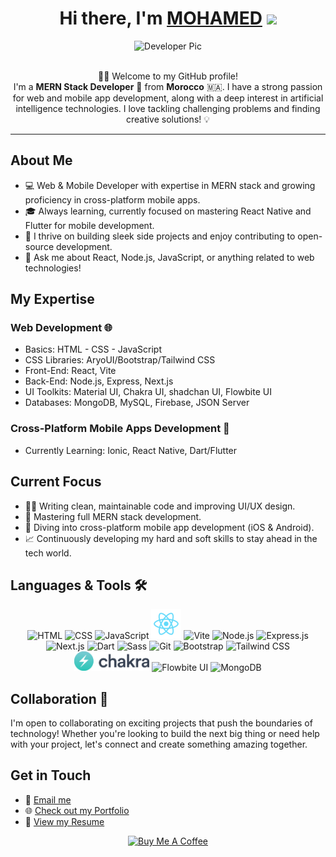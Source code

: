 <div align="center">
    <h1>Hi there, I'm <a href="https://mohamed-laaguili.github.io/CV-Portfolio-2-/" target="_blank">MOHAMED</a> <img src="https://media.giphy.com/media/hvRJCLFzcasrR4ia7z/giphy.gif" width="32"></h1>
    <img alt="Developer Pic" src="https://user-images.githubusercontent.com/49222186/110210369-58458c80-7eb7-11eb-9d6e-2129358b3098.png" width="350"/>
    <br/><br/>
    <p>
        🙏🏻 Welcome to my GitHub profile! <br />
        I'm a <strong>MERN Stack Developer</strong> 🚀 from <strong>Morocco</strong> 🇲🇦. I have a strong passion for web and mobile app development, along with a deep interest in artificial intelligence technologies. I love tackling challenging problems and finding creative solutions! 💡
    </p>
</div>

<hr/>

<h2>About Me</h2>
<ul>
    <li>💻 Web & Mobile Developer with expertise in MERN stack and growing proficiency in cross-platform mobile apps.</li>
    <li>🎓 Always learning, currently focused on mastering React Native and Flutter for mobile development.</li>
    <li>🚀 I thrive on building sleek side projects and enjoy contributing to open-source development.</li>
    <li>💬 Ask me about React, Node.js, JavaScript, or anything related to web technologies!</li>
</ul>

<h2>My Expertise</h2>
<h3>Web Development 🌐</h3>
<ul>
    <li>Basics: HTML - CSS - JavaScript</li>
    <li>CSS Libraries: AryoUI/Bootstrap/Tailwind CSS</li>
    <li>Front-End: React, Vite</li>
    <li>Back-End: Node.js, Express, Next.js</li>
    <li>UI Toolkits: Material UI, Chakra UI, shadchan UI, Flowbite UI</li>
    <li>Databases: MongoDB, MySQL, Firebase, JSON Server</li>
</ul>

<h3>Cross-Platform Mobile Apps Development 📱</h3>
<ul>
    <li>Currently Learning: Ionic, React Native, Dart/Flutter</li>
</ul>

<h2>Current Focus</h2>
<ul>
    <li>🧑‍💻 Writing clean, maintainable code and improving UI/UX design.</li>
    <li>🚀 Mastering full MERN stack development.</li>
    <li>📲 Diving into cross-platform mobile app development (iOS & Android).</li>
    <li>📈 Continuously developing my hard and soft skills to stay ahead in the tech world.</li>
</ul>

<h2>Languages & Tools 🛠️</h2>
<p align="center">
    <!-- HTML -->
    <img src="https://upload.wikimedia.org/wikipedia/commons/6/61/HTML5_logo_and_wordmark.svg" width="48" alt="HTML" />
    <!-- CSS -->
    <img src="https://upload.wikimedia.org/wikipedia/commons/d/d5/CSS3_logo_and_wordmark.svg" width="48" alt="CSS" />
    <!-- JavaScript -->
    <img src="https://upload.wikimedia.org/wikipedia/commons/9/99/Unofficial_JavaScript_logo_2.svg" width="48" alt="JavaScript" />
    <!-- React.js -->
    <img src="https://raw.githubusercontent.com/github/explore/80688e429a7d4ef2fca1e82350fe8e3517d3494d/topics/react/react.png" width="48" alt="React.js" />
    <!-- Vite -->
    <img src="https://vitejs.dev/logo.svg" width="48" alt="Vite" />
    <!-- Node.js -->
    <img src="https://upload.wikimedia.org/wikipedia/commons/d/d9/Node.js_logo.svg" width="48" alt="Node.js" />
    <!-- Express.js -->
    <img src="https://upload.wikimedia.org/wikipedia/commons/6/64/Expressjs.png" width="80" alt="Express.js" />
    <!-- Next.js -->
    <img src="https://upload.wikimedia.org/wikipedia/commons/8/8e/Nextjs-logo.svg" width="100" alt="Next.js" />
    <!-- Dart -->
    <img src="https://avatars1.githubusercontent.com/u/1609975?s=200&v=4" width="48" alt="Dart" />
    <!-- Sass -->
    <img src="https://upload.wikimedia.org/wikipedia/commons/9/96/Sass_Logo_Color.svg" width="48" alt="Sass" />
    <!-- Git -->
    <img src="https://upload.wikimedia.org/wikipedia/commons/3/3f/Git_icon.svg" width="48" alt="Git" />
    <!-- Bootstrap -->
    <img src="https://upload.wikimedia.org/wikipedia/commons/b/b2/Bootstrap_logo.svg" width="48" alt="Bootstrap" />
    <!-- Tailwind CSS -->
    <img src="https://upload.wikimedia.org/wikipedia/commons/d/d5/Tailwind_CSS_Logo.svg" width="48" alt="Tailwind CSS" />
    <!-- Chakra UI -->
    <img src="https://raw.githubusercontent.com/chakra-ui/chakra-ui/main/media/logo-colored.svg" width="120" alt="Chakra UI" />
    <!-- Flowbite UI -->
    <img src="https://flowbite.com/docs/images/logo.svg" width="48" alt="Flowbite UI" />
    <!-- MongoDB -->
    <img src="https://upload.wikimedia.org/wikipedia/commons/9/93/MongoDB_Logo.svg" width="120" alt="MongoDB" />
</p>


<h2>Collaboration 🤝</h2>
<p>
    I'm open to collaborating on exciting projects that push the boundaries of technology! Whether you're looking to build the next big thing or need help with your project, let's connect and create something amazing together.
</p>

<h2>Get in Touch</h2>
<ul>
    <li>📧 <a href="mailto:mohamed.dev.2001@gmail.com" target="_blank">Email me</a></li>
    <li>🌐 <a href="https://laaguili.epizy.com/" target="_blank">Check out my Portfolio</a></li>
    <li>📄 <a href="https://laaguili.epizy.com/IT CV.pdf" target="_blank">View my Resume</a></li>
</ul>

<div align="center">
    <a href="https://www.buymeacoffee.com/mohamedlaaguili" target="_blank"><img src="https://cdn.buymeacoffee.com/buttons/default-red.png" alt="Buy Me A Coffee" width="200"></a>
</div>
